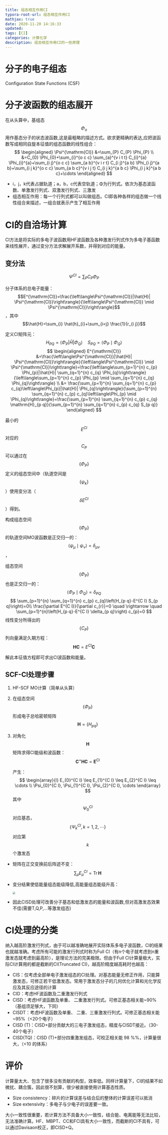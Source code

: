 ```yaml
---
title: 组态相互作用CI
typora-root-url: 组态相互作用CI
mathjax: true
date: 2020-11-20 14:16:33
updated:
tags: [CI]
categories: 计算化学
description: 组态相互作用CI的一些原理
---
```




# 分子的电子组态

Configuration State Functions (CSF)

# 分子波函数的组态展开

在从头算中，基组态$$\Phi_o$$用作基态分子的状态波函数,这是最粗略的描述方式。欲求更精确的表达,应把波函数写成相同自旋本征值的组态函数的线性组合：
$$
\begin{aligned}
\Psi^{\mathrm{CI}} &=\sum_{P} C_{P} \Phi_{P} \\
&=C_{0} \Phi_{0}+\sum_{i}^{o c c} \sum_{a}^{v i t t} C_{i}^{a} \Phi_{i}^{a}+\sum_{i j}^{o c c} \sum_{a b}^{v i r t} C_{i j}^{a b} \Phi_{i j}^{a b}+\sum_{i j k}^{o c c} \sum_{a b c}^{v i j t} C_{i j k}^{a b c} \Phi_{i j k}^{a b c}+\cdots
\end{aligned}
$$

- i，j，k代表占据轨道；a，b，c代表空轨道；Φ为行列式。依次为基态波函数、单激发行列式、双激发行列式、三激发
- 组态相互作用：每一个行列式都可以叫做组态。CI即各种各样的组态做一个线性组合来描述，一组合就表示产生了相互作用

# CI的自洽场计算

CI方法是将实际的多电子波函数用HF波函数及各种激发行列式作为多电子基函数来线性展开，通过变分方法求解展开系数，并得到对应的能量。

## 变分法

$$
\Psi^{C I}=\sum_{P} C_{P} \Phi_{P}
$$

分子体系的总电子能量：$$E^{\mathrm{CI}}=\frac{\left\langle\Psi^{\mathrm{CI}}|\hat{H}| \Psi^{\mathrm{CI}}\right\rangle}{\left\langle\Psi^{\mathrm{CI}} \mid \Psi^{\mathrm{CI}}\right\rangle}$$，其中$$\hat{H}=\sum_{i} \hat{h}_{i}+\sum_{i<j} \frac{1}{r_{i j}}$$

定义CI矩阵元：$$H_{P Q}=\left\langle\Phi_{P}|\hat{H}|\Phi_{Q}\right\rangle
\quad S_{P Q}=\left\langle\Phi_{P} \mid \Phi_{Q}\right\rangle$$
$$
\begin{aligned}
E^{\mathrm{CI}} &=\frac{\left\langle\Psi^{\mathrm{CI}}|\hat{H}| \Psi^{\mathrm{CI}}\right\rangle}{\left\langle\Psi^{\mathrm{CI}} \mid \Psi^{\mathrm{CI}}\right\rangle}=\frac{\left\langle\sum_{p=1}^{n} c_{p} \Phi_{p}|\hat{H}| \sum_{q=1}^{n} c_{q} \Phi_{q}\right\rangle}{\left\langle\sum_{p=1}^{n} c_{p} \Phi_{p} \mid \sum_{q=1}^{n} c_{q} \Phi_{q}\right\rangle} \\
&= \frac{\sum_{p=1}^{n} \sum_{q=1}^{n} c_{p} c_{q}\left\langle\Phi_{p}|\hat{H}| \Phi_{q}\right\rangle}{\sum_{p=1}^{n} \sum_{q=1}^{n} c_{p} c_{q}\left\langle\Phi_{p} \mid \Phi_{q}\right\rangle}=\frac{\sum_{p=1}^{n} \sum_{q=1}^{n} c_{p} c_{q} \mathrm{H}_{p q}}{\sum_{p=1}^{n} \sum_{q=1}^{n} c_{p} c_{q} S_{p q}}
\end{aligned}
$$

最小的$$E^{CI}$$对应的$${C_P}$$可以通过在$$\{\Phi_P\}$$定义的组态空间中（轨道空间是$$\{\psi_k\}$$）使用变分法（$$\delta E^{CI}$$）得到。

构成组态空间$$\{\Phi_P\}$$的轨道空间MO波函数是正交归一的：$$\left\langle\psi_{\mu} \mid \psi_{\nu}\right\rangle=\delta_{\mu \nu}$$，

组态空间$$\{\Phi_P\}$$ 也是正交归一的：$$\left\langle\Phi_{P} \mid \Phi_{Q}\right\rangle=\delta_{P Q}$$
$$
\sum_{p=1}^{n} \sum_{q=1}^{n} c_{p} c_{q}\left(H_{p q}-E^{C I} S_{p q}\right)=0\\
\frac{\partial E^{C I}}{\partial c_{r}}=0 \quad \rightarrow \quad \sum_{p=1}^{n}\left(H_{p q}-E^{C I} \delta_{p q}\right) c_{p}=0
$$
线性变分所得出的$$\{C_P\}$$列向量满足久期方程：$$\boldsymbol{H} \boldsymbol{C}=E^{CI} \boldsymbol{C}$$

解此本征值方程即可求出Cl波函数和能量。

## SCF-CI处理步骤

1. HF-SCF MO计算（简单从头算）

2. 在组态空间$$\{\Phi_P\}$$形成电子总哈密顿矩阵$$\mathbf{H}=\{H_{pq}\}$$

3. 对角化$$\boldsymbol{H}$$矩阵求得CI能级和波函数：$$\mathbf{C}^{+} \mathbf{H C}=\mathbf{E}^{\mathrm{CI}}$$

   产生：
   $$
   \begin{array}{l}
   E_{0}^{C I} \leq E_{1}^{C I} \leq E_{2}^{C I} \leq \cdots \\
   \Psi_{0}^{C I}, \Psi_{1}^{C I}, \Psi_{2}^{C I}, \cdots
   \end{array}
   $$
   其中$$\Psi_{0}^{C I}$$对应基态，$$\{\Psi_{k}^{CI},k=1,2,\cdots\}$$对应第$$k$$个激发态



- 矩阵在正交变换前后阵迹不变：$$\sum_{\mu} E_{\mu}^{C I}=\operatorname{Tr} \mathbf{H}$$

- 变分结果使低能量组态能级降低,高能量组态能级升高：

  <img src="image-20201120152427635.png" style="zoom:50%;" />

- 因此CISD处理可改善分子基态和低激发态的能量和波函数,但对高激发态效果不佳(需要T,Q,P,...等激发组态)

# CI处理的分类

纳入越高阶激发行列式，由于可以越准确地展开实际体系多电子波函数，CI的结果也就越准确。考虑所有可能的激发行列式时称为Full CI（有n个电子就考虑到n重激发态就考虑到最高阶），是理论方法的完美极限。但由于Full CI计算量极大，实际CI计算用的都是截断的CI(Truncated CI)，越高阶精度越高耗时也越高：

- CIS：仅考虑全部单电子激发组态的CI处理。对基态能量无修正作用，只能算激发态，可修正若干低激发态。常用于激发态分子的几何优化计算和光化学反应及其反应途径的计算
- CID：考虑HF波函数及二重激发行列式
- CISD：考虑HF波函数及单重、 二重激发行列式。可修正基态相关能~90%（基组须足够大，下同）
- CISDT：考虑HF波函数及单重、 二重、三重激发行列式。可修正基态相关能~95%（<20个电子）
- CISD (T)：CISD+部分贡献大的三电子激发组态，精度与CISDT接近。（30-40个电子）
- CISD(TQ)：CISD (T)+部分四重激发组态，可校正相关能 98 %%，计算量很大，（<10 的体系）



# 评价

计算量太大、包含了很多没有贡献的构型，效率低。同样计算量下，CI的结果不如微扰、耦合簇，因此很不划算，很少被直接使用计算基态性质。

- Size consistency：碎片的计算误差与结合后的整体的计算误差可以抵消
- Size extensivity：多电子与少电子的误差要一致。

大小一致性很重要，若计算方法不具备大小一致性，结合能、电离能等无法比较，无法准确计算。HF、MBPT、CC和FCI具有大小一致性，而截断的CI不具有，可以通过Davisaon校正，即CISD+Q。

